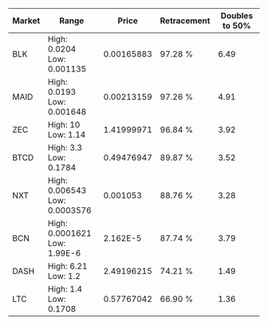 | Market | Range | Price| Retracement | Doubles to 50% |
| --- | --- | --- | --- | --- |
| BLK | High: 0.0204<br />Low: 0.001135 | 0.00165883 | 97.28 % | 6.49 |
| MAID | High: 0.0193<br />Low: 0.001648 | 0.00213159 | 97.26 % | 4.91 |
| ZEC | High: 10<br />Low: 1.14 | 1.41999971 | 96.84 % | 3.92 |
| BTCD | High: 3.3<br />Low: 0.1784 | 0.49476947 | 89.87 % | 3.52 |
| NXT | High: 0.006543<br />Low: 0.0003576 | 0.001053 | 88.76 % | 3.28 |
| BCN | High: 0.0001621<br />Low: 1.99E-6 | 2.162E-5 | 87.74 % | 3.79 |
| DASH | High: 6.21<br />Low: 1.2 | 2.49196215 | 74.21 % | 1.49 |
| LTC | High: 1.4<br />Low: 0.1708 | 0.57767042 | 66.90 % | 1.36 |
